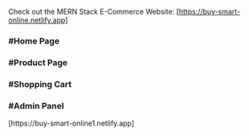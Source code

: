 Check out the MERN Stack E-Commerce Website: [https://buy-smart-online.netlify.app]

<h3>#Home Page</h3>

<h3>#Product Page</h3>

<h3>#Shopping Cart</h3>

<h3>#Admin Panel</h3> [https://buy-smart-online1.netlify.app]
